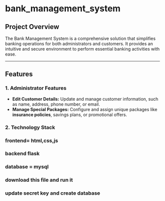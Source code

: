 # bank_management_system
## Project Overview
The Bank Management System is a comprehensive solution that simplifies banking operations for both administrators and customers. It provides an intuitive and secure environment to perform essential banking activities with ease.

---

## Features
### 1. Administrator Features
- **Edit Customer Details:** Update and manage customer information, such as name, address, phone number, or email.
- **Manage Special Packages:** Configure and assign unique packages like **insurance policies**, savings plans, or promotional offers.

### 2. Technology Stack
### frontend= html,css,js
### backend flask
### database = mysql
### download this file and run it 
### update secret key and create database
